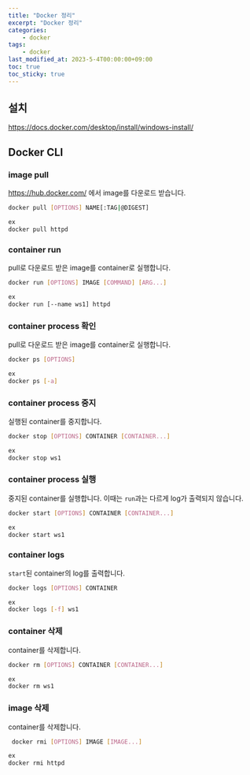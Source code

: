 ```yaml
---
title: "Docker 정리"
excerpt: "Docker 정리"
categories:
    - docker
tags:
    - docker
last_modified_at: 2023-5-4T00:00:00+09:00
toc: true
toc_sticky: true
---
```


## 설치
<https://docs.docker.com/desktop/install/windows-install/>

## Docker CLI
### image pull
<https://hub.docker.com/> 에서 image를 다운로드 받습니다.
```sh
docker pull [OPTIONS] NAME[:TAG|@DIGEST]

ex
docker pull httpd
```

### container run
pull로 다운로드 받은 image를 container로 실행합니다.
```sh
docker run [OPTIONS] IMAGE [COMMAND] [ARG...]

ex
docker run [--name ws1] httpd
```

### container process 확인
pull로 다운로드 받은 image를 container로 실행합니다.
```sh
docker ps [OPTIONS]

ex
docker ps [-a]
```

### container process 중지
실행된 container를 중지합니다.
```sh
docker stop [OPTIONS] CONTAINER [CONTAINER...]

ex
docker stop ws1
```

### container process 실행
중지된 container를 실행합니다.
이때는 `run`과는 다르게 log가 출력되지 않습니다.
```sh
docker start [OPTIONS] CONTAINER [CONTAINER...]

ex
docker start ws1
```

### container logs
`start`된 container의 log를 출력합니다.
```sh
docker logs [OPTIONS] CONTAINER

ex
docker logs [-f] ws1
```

### container 삭제
container를 삭제합니다.
```sh
docker rm [OPTIONS] CONTAINER [CONTAINER...]

ex
docker rm ws1
```

### image 삭제
container를 삭제합니다.
```sh
 docker rmi [OPTIONS] IMAGE [IMAGE...]

ex
docker rmi httpd
```

